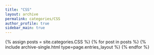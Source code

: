 ```yaml
---
title: "CSS"
layout: archive
permalink: categories/CSS
author_profile: true
sidebar_main: true
---
```




{% assign posts = site.categories.CSS %}
{% for post in posts %} {% include archive-single.html type=page.entries_layout %} {% endfor %}